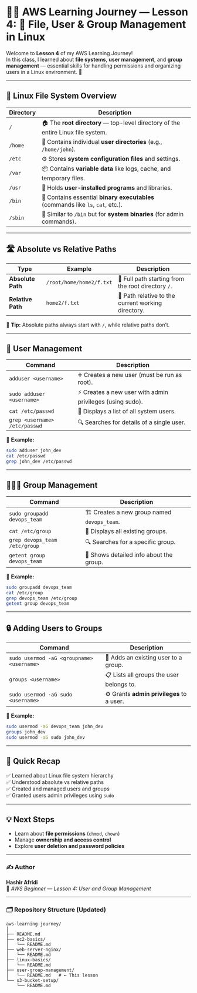 # 👨‍💻 AWS Learning Journey — Lesson 4: 👥 File, User & Group Management in Linux

Welcome to **Lesson 4** of my AWS Learning Journey!  
In this class, I learned about **file systems**, **user management**, and **group management** — essential skills for handling permissions and organizing users in a Linux environment. 💪

---

## 🧱 **Linux File System Overview**

| Directory | Description |
|------------|-------------|
| `/` | 🏠 The **root directory** — top-level directory of the entire Linux file system. |
| `/home` | 👤 Contains individual **user directories** (e.g., `/home/john`). |
| `/etc` | ⚙️ Stores **system configuration files** and settings. |
| `/var` | 📦 Contains **variable data** like logs, cache, and temporary files. |
| `/usr` | 🧰 Holds **user-installed programs** and libraries. |
| `/bin` | 🧮 Contains essential **binary executables** (commands like `ls`, `cat`, etc.). |
| `/sbin` | 🔧 Similar to `/bin` but for **system binaries** (for admin commands). |

---

## 🛣️ **Absolute vs Relative Paths**

| Type | Example | Description |
|------|----------|-------------|
| **Absolute Path** | `/root/home/home2/f.txt` | 📍 Full path starting from the root directory `/`. |
| **Relative Path** | `home2/f.txt` | 🚶 Path relative to the current working directory. |

🧩 **Tip:** Absolute paths always start with `/`, while relative paths don’t.

---

## 👥 **User Management**

| Command | Description |
|----------|-------------|
| `adduser <username>` | ➕ Creates a new user (must be run as root). |
| `sudo adduser <username>` | ⚡ Creates a new user with admin privileges (using sudo). |
| `cat /etc/passwd` | 📜 Displays a list of all system users. |
| `grep <username> /etc/passwd` | 🔍 Searches for details of a single user. |

🧩 **Example:**
```bash
sudo adduser john_dev
cat /etc/passwd
grep john_dev /etc/passwd
```

---

## 🧑‍🤝‍🧑 **Group Management**

| Command | Description |
|----------|-------------|
| `sudo groupadd devops_team` | 🏗️ Creates a new group named `devops_team`. |
| `cat /etc/group` | 📘 Displays all existing groups. |
| `grep devops_team /etc/group` | 🔍 Searches for a specific group. |
| `getent group devops_team` | 🧾 Shows detailed info about the group. |

🧩 **Example:**
```bash
sudo groupadd devops_team
cat /etc/group
grep devops_team /etc/group
getent group devops_team
```

---

## 🔒 **Adding Users to Groups**

| Command | Description |
|----------|-------------|
| `sudo usermod -aG <groupname> <username>` | 👥 Adds an existing user to a group. |
| `groups <username>` | 📋 Lists all groups the user belongs to. |
| `sudo usermod -aG sudo <username>` | ⚙️ Grants **admin privileges** to a user. |

🧩 **Example:**
```bash
sudo usermod -aG devops_team john_dev
groups john_dev
sudo usermod -aG sudo john_dev
```

---

## 🧠 **Quick Recap**

✅ Learned about Linux file system hierarchy  
✅ Understood absolute vs relative paths  
✅ Created and managed users and groups  
✅ Granted users admin privileges using `sudo`  

---

## 💡 Next Steps
- Learn about **file permissions** (`chmod`, `chown`)  
- Manage **ownership and access control**  
- Explore **user deletion and password policies**

---

### ✍️ Author
**Hashir Afridi**  
📘 *AWS Beginner — Lesson 4: User and Group Management*

---

### 🗂️ Repository Structure (Updated)
```
aws-learning-journey/
│
├── README.md
├── ec2-basics/
│   └── README.md
├── web-server-nginx/
│   └── README.md
├── linux-basics/
│   └── README.md
├── user-group-management/
│   └── README.md   # ← This lesson
└── s3-bucket-setup/
    └── README.md
```
